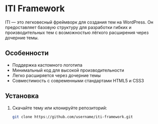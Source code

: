 # ITI Framework

ITI — это легковесный фреймворк для создания тем на WordPress. Он предоставляет базовую структуру для разработки гибких и производительных тем с возможностью лёгкого расширения через дочерние темы.

## Особенности
- Поддержка кастомного логотипа
- Минимальный код для высокой производительности
- Легко расширяется через дочерние темы
- Совместимость с современными стандартами HTML5 и CSS3

## Установка
1. Скачайте тему или клонируйте репозиторий:
   ```bash
   git clone https://github.com/username/iti-framework.git
